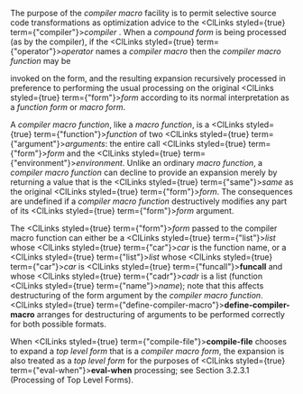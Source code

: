  



The purpose of the *compiler macro* facility is to permit selective source code transformations as optimization advice to the <ClLinks styled={true} term={"compiler"}><i>compiler</i></ClLinks> . When a *compound form* is being processed (as by the compiler), if the <ClLinks styled={true} term={"operator"}><i>operator</i></ClLinks> names a *compiler macro* then the *compiler macro function* may be 



invoked on the form, and the resulting expansion recursively processed in preference to performing the usual processing on the original <ClLinks styled={true} term={"form"}><i>form</i></ClLinks> according to its normal interpretation as a *function form* or *macro form*. 



A *compiler macro function*, like a *macro function*, is a <ClLinks styled={true} term={"function"}><i>function</i></ClLinks> of two <ClLinks styled={true} term={"argument"}><i>arguments</i></ClLinks>: the entire call <ClLinks styled={true} term={"form"}><i>form</i></ClLinks> and the <ClLinks styled={true} term={"environment"}><i>environment</i></ClLinks>. Unlike an ordinary *macro function*, a *compiler macro function* can decline to provide an expansion merely by returning a value that is the <ClLinks styled={true} term={"same"}><i>same</i></ClLinks> as the original <ClLinks styled={true} term={"form"}><i>form</i></ClLinks>. The consequences are undefined if a *compiler macro function* destructively modifies any part of its <ClLinks styled={true} term={"form"}><i>form</i></ClLinks> argument. 



The <ClLinks styled={true} term={"form"}><i>form</i></ClLinks> passed to the compiler macro function can either be a <ClLinks styled={true} term={"list"}><i>list</i></ClLinks> whose <ClLinks styled={true} term={"car"}><i>car</i></ClLinks> is the function name, or a <ClLinks styled={true} term={"list"}><i>list</i></ClLinks> whose <ClLinks styled={true} term={"car"}><i>car</i></ClLinks> is <ClLinks styled={true} term={"funcall"}><b>funcall</b></ClLinks> and whose <ClLinks styled={true} term={"cadr"}><i>cadr</i></ClLinks> is a list (function <ClLinks styled={true} term={"name"}><i>name</i></ClLinks>); note that this affects destructuring of the form argument by the *compiler macro function*. <ClLinks styled={true} term={"define-compiler-macro"}><b>define-compiler-macro</b></ClLinks> arranges for destructuring of arguments to be performed correctly for both possible formats. 



When <ClLinks styled={true} term={"compile-file"}><b>compile-file</b></ClLinks> chooses to expand a *top level form* that is a *compiler macro form*, the expansion is also treated as a *top level form* for the purposes of <ClLinks styled={true} term={"eval-when"}><b>eval-when</b></ClLinks> processing; see Section 3.2.3.1 (Processing of Top Level Forms). 



